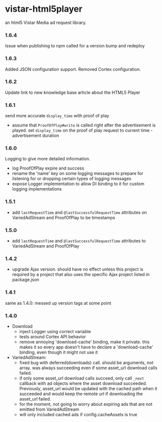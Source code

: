 # vistar-html5player

an html5 Vistar Media ad request library.

### 1.6.4

Issue when publishing to npm called for a version bump and redeploy

### 1.6.3

Added JSON configuration support. Removed Cortex configuration.

### 1.6.2

Update link to new knowledge base article about the HTML5 Player

### 1.6.1

send more accurate `display_time` with proof of play

* assume that `ProofOfPlay#write` is called right after the advertisement is
  played.  set `display_time` on the proof of play request to current time -
  advertisement duration

### 1.6.0

Logging to give more detailed information.

* log ProofOfPlay expire and success
* rename the 'name' key on some logging messages to prepare for listening for or
  dropping certain types of logging messages
* expose Logger implementation to allow DI binding to it for custom logging
  implementations

### 1.5.1

* add `lastRequestTime` and `@lastSuccessfulRequestTime` attributes on
  VariedAdStream and ProofOfPlay to be timestamps

### 1.5.0

* add `lastRequestTime` and `@lastSuccessfulRequestTime` attributes to
  VariedAdStream and ProofOfPlay

### 1.4.2

* upgrade Ajax version.  should have no effect unless this project is required
  by a project that also uses the specific Ajax project listed in package.json

### 1.4.1

same as 1.4.0:  messed up version tags at some point

### 1.4.0

* Download
  * inject Logger using correct variable
  * tests around Cortex API behavior
  * remove annoying 'download-cache' binding, make it private.  this
    makes it so every app doesn't have to declare a 'download-cache'
    binding, even though it might not use it
* VariedAdStream:
  * fixed bug with deferred(downloads) call.  should be arguments, not array.
    was always succeeding even if some asset_url download calls failed.
  * if only some asset_url download calls succeed, only call `_next` callback
    with ad objects where the asset download succeeded.  Previously, asset_url
    would be updated with the cached path when it succeeded and would keep the
    remote url if downloading the asset_url failed.
  * for the moment, not going to worry about expiring ads that are not emitted from
    VariedAdStream
  * will only included cached ads if config.cacheAssets is true
